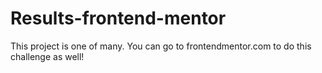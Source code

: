 # Results-frontend-mentor
This project is one of many. You can go to frontendmentor.com to do this challenge as well!


